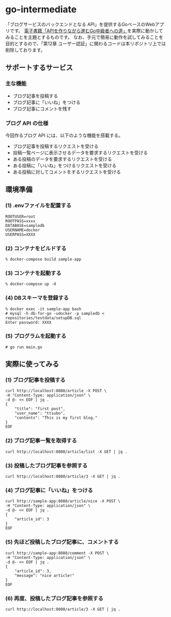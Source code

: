 # go-intermediate
「ブログサービスのバックエンドとなる API」を提供するGoベースのWebアプリです。
[電子書籍「APIを作りながら進むGo中級者への道」](https://techbookfest.org/product/jXDAEU1dR53kbZkgtDm9zx?productVariantID=dvjtgpjw8VDTXNqKaanTVi)を実際に動かしてみることを主題とするものです。
なお、手元で簡易に動作を試してみることを目的とするので、「第12章 ユーザー認証」に関わるコードは本リポジトリ上では削除しております。

## サポートするサービス
### 主な機能
- ブログ記事を投稿する
- ブログ記事に「いいね」をつける
- ブログ記事にコメントを残す

### ブログ API の仕様
今回作るブログ API には、以下のような機能を搭載する。
- ブログ記事を投稿するリクエストを受ける
- 投稿一覧ページに表示させるデータを要求するリクエストを受ける
- ある投稿のデータを要求するリクエストを受ける
- ある投稿に「いいね」をつけるリクエストを受ける
- ある投稿に対してコメントをするリクエストを受ける

## 環境準備

### (1) .envファイルを配置する

	ROOTUSER=root
	ROOTPASS=xxxx
	DATABASE=sampledb
	USERNAME=docker
	USERPASS=XXXX

### (2) コンテナをビルドする

	% docker-compose build sample-app

### (3) コンテナを起動する

	% docker-compose up -d

### (4) DBスキーマを登録する

	% docker exec -it sample-app bash
	# mysql -h db-for-go -udocker -p sampledb < repositories/testdata/setupDB.sql
	Enter password: XXXX

### (5) プログラムを起動する

	# go run main.go


## 実際に使ってみる

### (1) ブログ記事を投稿する

	curl http://localhost:8080/article -X POST \
	-H "Content-Type: application/json" \
	-d @- << EOF | jq .
	{
		"title": "first post",
		"user_name": "ttsubo",
		"contents": "This is my first blog."
	}
	EOF

### (2) ブログ記事一覧を取得する

	curl http://localhost:8080/article/list -X GET | jq .

### (3) 投稿したブログ記事を参照する

	curl http://localhost:8080/article/3 -X GET | jq .

### (4) ブログ記事に「いいね」をつける

	curl http://sample-app:8080/article/nice -X POST \
	-H "Content-Type: application/json" \
	-d @- << EOF | jq .
	{
		"article_id": 3
	}
	EOF

### (5) 先ほど投稿したブログ記事に、コメントする

	curl http://sample-app:8080/comment -X POST \
	-H "Content-Type: application/json" \
	-d @- << EOF | jq .
	{
		"article_id": 3,
		"message": "nice article!"
	}
	EOF

### (6) 再度、投稿したブログ記事を参照する

	curl http://localhost:8080/article/3 -X GET | jq .
